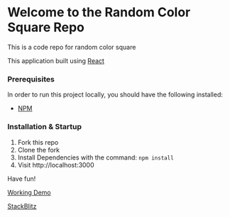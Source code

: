 # Welcome to the Random Color Square Repo

This is a code repo for random color square

This application built using [React](https://reactjs.org/)
  
### Prerequisites
In order to run this project locally, you should have the following installed:

- [NPM](https://www.npmjs.com/)
  
### Installation & Startup
1) Fork this repo
2) Clone the fork
3) Install Dependencies with the command: `npm install`
4) Visit http://localhost:3000

Have fun!

[Working Demo](https://random-color-square.stackblitz.io/)

[StackBlitz](https://stackblitz.com/edit/random-color-square)

